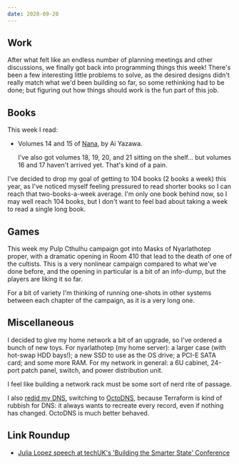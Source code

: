 ```yaml
---
date: 2020-09-20
---
```


## Work

After what felt like an endless number of planning meetings and other
discussions, we finally got back into programming things this week!
There's been a few interesting little problems to solve, as the
desired designs didn't really match what we'd been building so far, so
some rethinking had to be done; but figuring out how things should
work is the fun part of this job.


## Books

This week I read:

- Volumes 14 and 15 of [Nana][], by Ai Yazawa.

  I've also got volumes 18, 19, 20, and 21 sitting on the shelf... but
  volumes 16 and 17 haven't arrived yet.  That's kind of a pain.

I've decided to drop my goal of getting to 104 books (2 books a week)
this year, as I've noticed myself feeling pressured to read shorter
books so I can reach that two-books-a-week average.  I'm only one book
behind now, so I may well reach 104 books, but I don't want to feel
bad about taking a week to read a single long book.

[Nana]: https://en.wikipedia.org/wiki/Nana_(manga)


## Games

This week my Pulp Cthulhu campaign got into Masks of Nyarlathotep
proper, with a dramatic opening in Room 410 that lead to the death of
one of the cultists.  This is a very nonlinear campaign compared to
what we've done before, and the opening in particular is a bit of an
info-dump, but the players are liking it so far.

For a bit of variety I'm thinking of running one-shots in other
systems between each chapter of the campaign, as it is a very long
one.


## Miscellaneous

I decided to give my home network a bit of an upgrade, so I've ordered
a bunch of new toys.  For nyarlathotep (my home server): a larger case
(with hot-swap HDD bays!); a new SSD to use as the OS drive; a PCI-E
SATA card; and some more RAM.  For my network in general: a 6U
cabinet, 24-port patch panel, switch, and power distribution unit.

I feel like building a network rack must be some sort of nerd rite of
passage.

I also [redid my DNS][], switching to [OctoDNS][], because Terraform
is kind of rubbish for DNS: it always wants to recreate every record,
even if nothing has changed.  OctoDNS is much better behaved.

[redid my DNS]: https://github.com/barrucadu/awsfiles/pull/1
[OctoDNS]: https://github.com/github/octodns

## Link Roundup

- [Julia Lopez speech at techUK's 'Building the Smarter State' Conference](https://www.gov.uk/government/speeches/julia-lopez-speech-at-techuks-building-the-smarter-state-conference)
